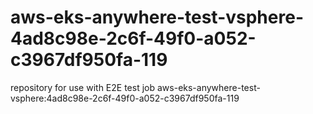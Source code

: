 # aws-eks-anywhere-test-vsphere-4ad8c98e-2c6f-49f0-a052-c3967df950fa-119
repository for use with E2E test job aws-eks-anywhere-test-vsphere:4ad8c98e-2c6f-49f0-a052-c3967df950fa-119
